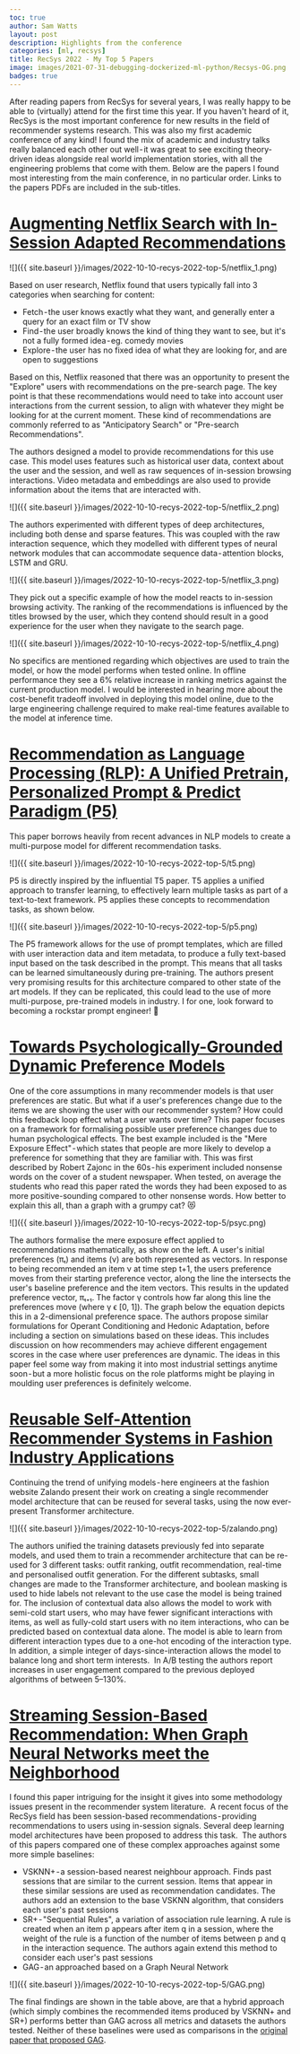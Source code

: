 ```yaml
---
toc: true
author: Sam Watts
layout: post
description: Highlights from the conference
categories: [ml, recsys]
title: RecSys 2022 - My Top 5 Papers
image: images/2021-07-31-debugging-dockerized-ml-python/Recsys-OG.png
badges: true
---
```


After reading papers from RecSys for several years, I was really happy to be able to (virtually) attend for the first time this year. If you haven't heard of it, RecSys is the most important conference for new results in the field of recommender systems research.
This was also my first academic conference of any kind! I found the mix of academic and industry talks really balanced each other out well - it was great to see exciting theory-driven ideas alongside real world implementation stories, with all the engineering problems that come with them.
Below are the papers I found most interesting from the main conference, in no particular order. Links to the papers PDFs are included in the sub-titles.

# [Augmenting Netflix Search with In-Session Adapted Recommendations](https://dl.acm.org/doi/pdf/10.1145/3523227.3547407)

![]({{ site.baseurl }}/images/2022-10-10-recys-2022-top-5/netflix_1.png)

Based on user research, Netflix found that users typically fall into 3 categories when searching for content:
* Fetch - the user knows exactly what they want, and generally enter a query for an exact film or TV show
* Find - the user broadly knows the kind of thing they want to see, but it's not a fully formed idea - eg. comedy movies
* Explore - the user has no fixed idea of what they are looking for, and are open to suggestions

Based on this, Netflix reasoned that there was an opportunity to present the "Explore" users with recommendations on the pre-search page. The key point is that these recommendations would need to take into account user interactions from the current session, to align with whatever they might be looking for at the current moment. These kind of recommendations are commonly referred to as "Anticipatory Search" or "Pre-search Recommendations".

The authors designed a model to provide recommendations for this use case. This model uses features such as historical user data, context about the user and the session, and well as raw sequences of in-session browsing interactions. Video metadata and embeddings are also used to provide information about the items that are interacted with.

![]({{ site.baseurl }}/images/2022-10-10-recys-2022-top-5/netflix_2.png)

The authors experimented with different types of deep architectures, including both dense and sparse features. This was coupled with the raw interaction sequence, which they modelled with different types of neural network modules that can accommodate sequence data - attention blocks, LSTM and GRU.

![]({{ site.baseurl }}/images/2022-10-10-recys-2022-top-5/netflix_3.png)

They pick out a specific example of how the model reacts to in-session browsing activity. The ranking of the recommendations is influenced by the titles browsed by the user, which they contend should result in a good experience for the user when they navigate to the search page.

![]({{ site.baseurl }}/images/2022-10-10-recys-2022-top-5/netflix_4.png)

No specifics are mentioned regarding which objectives are used to train the model, or how the model performs when tested online. In offline performance they see a 6% relative increase in ranking metrics against the current production model.
I would be interested in hearing more about the cost-benefit tradeoff involved in deploying this model online, due to the large engineering challenge required to make real-time features available to the model at inference time.

# [Recommendation as Language Processing (RLP): A Unified Pretrain, Personalized Prompt & Predict Paradigm (P5)](https://dl.acm.org/doi/pdf/10.1145/3523227.3546767)

This paper borrows heavily from recent advances in NLP models to create a multi-purpose model for different recommendation tasks.

![]({{ site.baseurl }}/images/2022-10-10-recys-2022-top-5/t5.png)

P5 is directly inspired by the influential T5 paper. T5 applies a unified approach to transfer learning, to effectively learn multiple tasks as part of a text-to-text framework. P5 applies these concepts to recommendation tasks, as shown below.

![]({{ site.baseurl }}/images/2022-10-10-recys-2022-top-5/p5.png)

The P5 framework allows for the use of prompt templates, which are filled with user interaction data and item metadata, to produce a fully text-based input based on the task described in the prompt. This means that all tasks can be learned simultaneously during pre-training.
The authors present very promising results for this architecture compared to other state of the art models. If they can be replicated, this could lead to the use of more multi-purpose, pre-trained models in industry. I for one, look forward to becoming a rockstar prompt engineer! 🚀

# [Towards Psychologically-Grounded Dynamic Preference Models](https://dl.acm.org/doi/pdf/10.1145/3523227.3546778)

One of the core assumptions in many recommender models is that user preferences are static. But what if a user's preferences change due to the items we are showing the user with our recommender system? How could this feedback loop effect what a user wants over time? This paper focuses on a framework for formalising possible user preference changes due to human psychological effects.
The best example included is the "Mere Exposure Effect" - which states that people are more likely to develop a preference for something that they are familiar with. This was first described by Robert Zajonc in the 60s - his experiment included nonsense words on the cover of a student newspaper. When tested, on average the students who read this paper rated the words they had been exposed to as more positive-sounding compared to other nonsense words.
How better to explain this all, than a graph with a grumpy cat? 😻

![]({{ site.baseurl }}/images/2022-10-10-recys-2022-top-5/psyc.png)

The authors formalise the mere exposure effect applied to recommendations mathematically, as show on the left. A user's initial preferences (πₜ) and items (ν) are both represented as vectors. In response to being recommended an item ν at time step t+1, the users preference moves from their starting preference vector, along the line the intersects the user's baseline preference and the item vectors. This results in the updated preference vector, πₜ₊₁. The factor γ controls how far along this line the preferences move (where γ ϵ [0, 1]). The graph below the equation depicts this in a 2-dimensional preference space.
The authors propose similar formulations for Operant Conditioning and Hedonic Adaptation, before including a section on simulations based on these ideas. This includes discussion on how recommenders may achieve different engagement scores in the case where user preferences are dynamic.
The ideas in this paper feel some way from making it into most  industrial settings anytime soon - but a more holistic focus on the role platforms might be playing in moulding user preferences is definitely welcome.

# [Reusable Self-Attention Recommender Systems in Fashion Industry Applications](https://dl.acm.org/doi/pdf/10.1145/3523227.3547377)

Continuing the trend of unifying models - here engineers at the fashion website Zalando present their work on creating a single recommender model architecture that can be reused for several tasks, using the now ever-present Transformer architecture.

![]({{ site.baseurl }}/images/2022-10-10-recys-2022-top-5/zalando.png)

The authors unified the training datasets previously fed into separate models, and used them to train a recommender architecture that can be re-used for 3 different tasks: outfit ranking, outfit recommendation, real-time and personalised outfit generation. For the different subtasks, small changes are made to the Transformer architecture, and boolean masking is used to hide labels not relevant to the use case the model is being trained for.
The inclusion of contextual data also allows the model to work with semi-cold start users, who may have fewer significant interactions with items, as well as fully-cold start users with no item interactions, who can be predicted based on contextual data alone.
The model is able to learn from different interaction types due to a one-hot encoding of the interaction type. In addition, a simple integer of days-since-interaction allows the model to balance long and short term interests. 
In A/B testing the authors report increases in user engagement compared to the previous deployed algorithms of between 5–130%.

# [Streaming Session-Based Recommendation: When Graph Neural Networks meet the Neighborhood](https://dl.acm.org/doi/pdf/10.1145/3523227.3548485)

I found this paper intriguing for the insight it gives into some methodology issues present in the recommender system literature. 
A recent focus of the RecSys field has been session-based recommendations - providing recommendations to users using in-session signals. Several deep learning model architectures have been proposed to address this task. 
The authors of this papers compared one of these complex approaches against some more simple baselines:
* VSKNN+ - a session-based nearest neighbour approach. Finds past sessions that are similar to the current session. Items that appear in these similar sessions are used as recommendation candidates. The authors add an extension to the base VSKNN algorithm, that considers each user's past sessions
* SR+ - "Sequential Rules", a variation of association rule learning. A rule is created when an item p appears after item q in a session, where the weight of the rule is a function of the number of items between p and q in the interaction sequence. The authors again extend this method to consider each user's past sessions
* GAG - an approached based on a Graph Neural Network

![]({{ site.baseurl }}/images/2022-10-10-recys-2022-top-5/GAG.png)

The final findings are shown in the table above, are that a hybrid approach (which simply combines the recommended items produced by VSKNN+ and SR+) performs better than GAG across all metrics and datasets the authors tested. Neither of these baselines were used as comparisons in the [original paper that proposed GAG](https://arxiv.org/pdf/2007.02747.pdf).